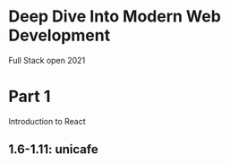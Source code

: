 # Deep Dive Into Modern Web Development
Full Stack open 2021

# Part 1
Introduction to React

## 1.6-1.11: unicafe

